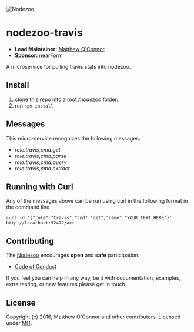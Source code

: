 ![Nodezoo][Banner]

# nodezoo-travis
- __Lead Maintainer:__ [Matthew O'Connor][Lead]
- __Sponsor:__ [nearForm][Sponsor]

A microservice for pulling travis stats into nodezoo.

## Install
1. clone this repo into a root _/nodezoo_ folder.
2. run `npm install`

## Messages

This micro-service recognizes the following messages:

  * _role:travis,cmd:get_
  * _role:travis,cmd:parse_
  * _role:travis,cmd:query_
  * _role:travis,cmd:extract_

## Running with Curl

Any of the messages above can be run using curl in the following format in the command line
```
curl -d '{"role":"travis","cmd":"get","name":"YOUR_TEXT_HERE"}' http://localhost:52472/act
```

## Contributing
The [Nodezoo][Org] encourages __open__ and __safe__ participation.

- [Code of Conduct][CoC]

If you feel you can help in any way, be it with documentation, examples, extra testing, or new
features please get in touch.

## License
Copyright (c) 2016, Matthew O'Connor and other contributors.
Licensed under [MIT][].

[Banner]: https://github.com/nodezoo/nodezoo-org/blob/master/assets/logo-nodezoo.png
[Lead]: https://github.com/mcdonnelldean
[Sponsor]: http://www.nearform.com/
[Org]: https://github.com/nodezoo
[CoC]: https://github.com/nodezoo/nodezoo-org/blob/master/CoC.md
[MIT]: ./LICENSE
